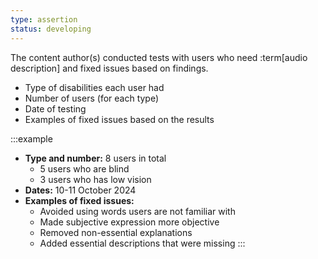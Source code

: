 ```yaml
---
type: assertion
status: developing
---
```


The content author(s) conducted tests with users who need :term[audio description] and fixed issues based on findings.

* Type of disabilities each user had
* Number of users (for each type)
* Date of testing
* Examples of fixed issues based on the results

:::example
* **Type and number:** 8 users in total
  * 5 users who are blind
  * 3 users who has low vision
* **Dates:** 10-11 October 2024
* **Examples of fixed issues:**
  * Avoided using words users are not familiar with
  * Made subjective expression more objective
  * Removed non-essential explanations
  * Added essential descriptions that were missing
:::
